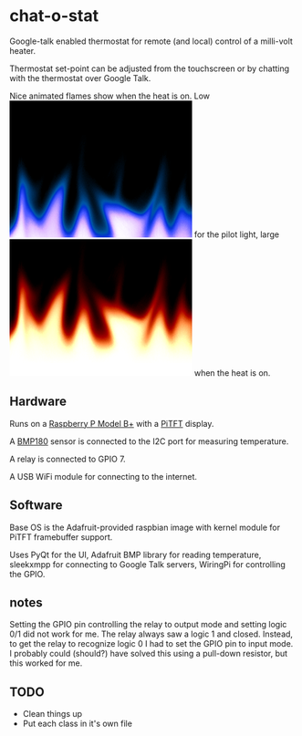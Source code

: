 # chat-o-stat
Google-talk enabled thermostat for remote (and local) control
of a milli-volt heater.

Thermostat set-point can be adjusted from the touchscreen or by chatting with
the thermostat over Google Talk.

Nice animated flames show when the heat is on.  Low ![blue flames](bluefire.gif)
for the pilot light, large ![orange-red flames](fire.gif) when the heat is on.

## Hardware
Runs on a [Raspberry P Model B+](http://www.adafruit.com/product/1914) with a
[PiTFT](http://www.adafruit.com/product/1601) display.

A [BMP180](http://www.adafruit.com/products/1603) sensor is connected to
the I2C port for measuring temperature.

A relay is connected to GPIO 7.

A USB WiFi module for connecting to the internet.

## Software
Base OS is the Adafruit-provided raspbian image with kernel module for PiTFT
framebuffer support.

Uses PyQt for the UI, Adafruit BMP library for reading temperature, sleekxmpp
for connecting to Google Talk servers, WiringPi for controlling the GPIO.

## notes
Setting the GPIO pin controlling the relay to output mode and setting logic
0/1 did not work for me.  The relay always saw a logic 1 and closed.  Instead,
to get the relay to recognize logic 0 I had to set the GPIO pin to input mode.
I probably could (should?) have solved this using a pull-down resistor,
but this worked for me.

## TODO
   * Clean things up
   * Put each class in it's own file

